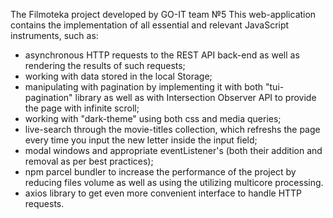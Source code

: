 The Filmoteka project developed by GO-IT team №5
This web-application contains the implementation of all essential and relevant JavaScript instruments, such as: 
- asynchronous HTTP requests to the REST API back-end as well as rendering the results of such requests;
- working with data stored in the local Storage;
- manipulating with pagination by implementing it with both "tui-pagination" library as well as with Intersection Observer API to provide the page with infinite scroll;
- working with "dark-theme" using both css and media queries;
- live-search through the movie-titles collection, which refreshs the page every time you input the new letter inside the input field;
- modal windows and appropriate eventListener's (both their addition and removal as per best practices);
- npm parcel bundler to increase the performance of the project by reducing files volume as well as using the utilizing multicore processing. 
- axios library to get even more convenient interface to handle HTTP requests.

